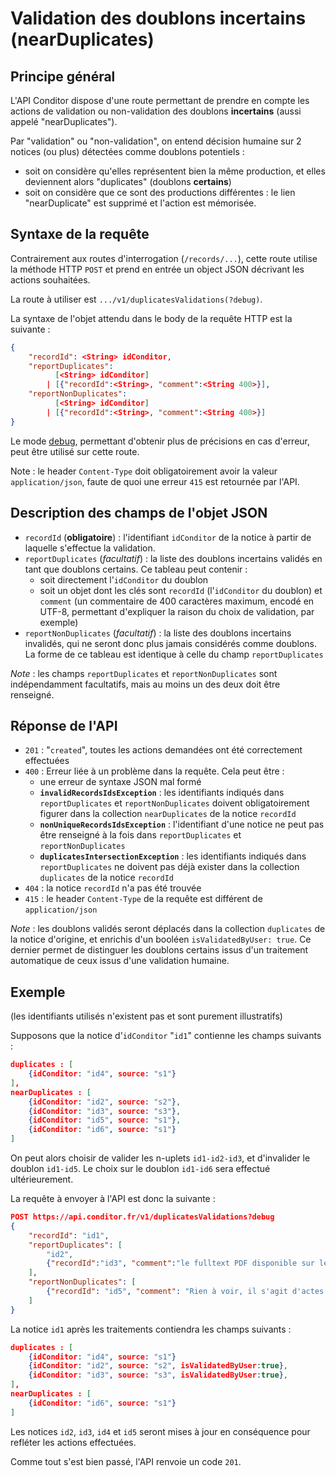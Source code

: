 # Validation des doublons incertains (nearDuplicates)

## Principe général

L'API Conditor dispose d'une route permettant de prendre en compte les actions de validation ou non-validation des doublons **incertains** (aussi appelé "nearDuplicates").

Par "validation" ou "non-validation", on entend décision humaine sur 2 notices (ou plus) détectées comme doublons potentiels :

- soit on considère qu'elles représentent bien la même production, et elles deviennent alors "duplicates" (doublons **certains**)
- soit on considère que ce sont des productions différentes : le lien "nearDuplicate" est supprimé et l'action est mémorisée.

## Syntaxe de la requête

Contrairement aux routes d'interrogation (`/records/...`), cette route utilise la méthode HTTP `POST` et prend en entrée un object JSON décrivant les actions souhaitées.

La route à utiliser est `.../v1/duplicatesValidations(?debug)`.

La syntaxe de l'objet attendu dans le body de la requête HTTP est la suivante :

```json
{
    "recordId": <String> idConditor,
    "reportDuplicates":
          [<String> idConditor]
        | [{"recordId":<String>, "comment":<String 400>}],
    "reportNonDuplicates":
          [<String> idConditor]
        | [{"recordId":<String>, "comment":<String 400>}]
}
```

Le mode [debug](references.md#mode-debug), permettant d'obtenir plus de précisions en cas d'erreur, peut être utilisé sur cette route.

Note : le header `Content-Type` doit obligatoirement avoir la valeur `application/json`, faute de quoi une erreur `415` est retournée par l'API.

## Description des champs de l'objet JSON

- `recordId` (**obligatoire**) : l'identifiant `idConditor` de la notice à partir de laquelle s'effectue la validation.
- `reportDuplicates` (*facultatif*) : la liste des doublons incertains validés en tant que doublons certains. Ce tableau peut contenir :
  - soit directement l'`idConditor` du doublon
  - soit un objet dont les clés sont `recordId` (l'`idConditor` du doublon) et `comment` (un commentaire de 400 caractères maximum, encodé en UTF-8, permettant d'expliquer la raison du choix de validation, par exemple)
- `reportNonDuplicates` (*facultatif*) : la liste des doublons incertains invalidés, qui ne seront donc plus jamais considérés comme doublons. La forme de ce tableau est identique à celle du champ `reportDuplicates`

*Note* : les champs `reportDuplicates` et `reportNonDuplicates` sont indépendamment facultatifs, mais au moins un des deux doit être renseigné.

## Réponse de l'API

- `201` : "`created`", toutes les actions demandées ont été correctement effectuées
- `400` : Erreur liée à un problème dans la requête. Cela peut être :
  - une erreur de syntaxe JSON mal formé
  - **`invalidRecordsIdsException`**  :  les identifiants indiqués dans `reportDuplicates` et `reportNonDuplicates` doivent obligatoirement figurer dans la collection `nearDuplicates` de la notice `recordId`
  - **`nonUniqueRecordsIdsException`** : l'identifiant d'une notice ne peut pas être renseigné à la fois dans `reportDuplicates` et `reportNonDuplicates`
  - **`duplicatesIntersectionException`** : les identifiants indiqués dans `reportDuplicates` ne doivent pas déjà exister dans la collection `duplicates` de la notice `recordId`
- `404` : la notice `recordId` n'a pas été trouvée
- `415` : le header `Content-Type` de la requête est différent de `application/json`

*Note* : les doublons validés seront déplacés dans la collection `duplicates` de la notice d'origine, et enrichis d'un booléen `isValidatedByUser: true`. Ce dernier permet de distinguer les doublons certains issus d'un traitement automatique de ceux issus d'une validation humaine.

## Exemple

(les identifiants utilisés n'existent pas et sont purement illustratifs)

Supposons que la notice d'`idConditor` "`id1`" contienne les champs suivants :

```json
duplicates : [
    {idConditor: "id4", source: "s1"}
],
nearDuplicates : [
    {idConditor: "id2", source: "s2"},
    {idConditor: "id3", source: "s3"},
    {idConditor: "id5", source: "s1"},
    {idConditor: "id6", source: "s1"}
]
```

On peut alors choisir de valider les n-uplets `id1-id2-id3`, et d'invalider le doublon `id1-id5`. Le choix sur le doublon `id1-id6` sera effectué ultérieurement.

La requête à envoyer à l'API est donc la suivante :

```json
POST https://api.conditor.fr/v1/duplicatesValidations?debug
{
    "recordId": "id1",
    "reportDuplicates": [
        "id2",
        {"recordId":"id3", "comment":"le fulltext PDF disponible sur les plateformes sources montrent que les documents sont identiques"}
    ],
    "reportNonDuplicates": [
        {"recordId": "id5", "comment": "Rien à voir, il s'agit d'actes de 2 conférences ayant eu lieu à 10 ans d'intervalle" }
    ]
}
```

La notice `id1` après les traitements contiendra les champs suivants :

```json
duplicates : [
    {idConditor: "id4", source: "s1"}
    {idConditor: "id2", source: "s2", isValidatedByUser:true},
    {idConditor: "id3", source: "s3", isValidatedByUser:true},
],
nearDuplicates : [
    {idConditor: "id6", source: "s1"}
]
```

Les notices `id2`, `id3`, `id4` et `id5` seront mises à jour en conséquence pour refléter les actions effectuées.

Comme tout s'est bien passé, l'API renvoie un code `201`.
